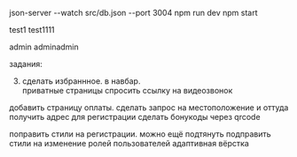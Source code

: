 json-server --watch src/db.json --port 3004
npm run dev
npm start

test1
test1111

admin
adminadmin

задания:


3) сделать избраннное. в навбар.  
приватные страницы спросить ссылку на видеозвонок


<!-- добавить корзину в локал сторэдж -->
добавить страницу оплаты.
сделать запрос на местоположение и оттуда получить адрес для регистрации
сделать бонукоды через qrcode


поправить стили на регистрации. можно ещё подтянуть
подправить стили на изменение ролей пользователей
адаптивная вёрстка